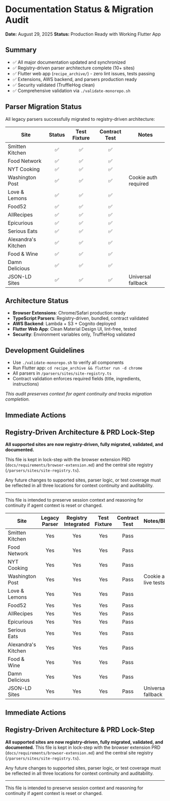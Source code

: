 # Documentation Status & Migration Audit

**Date:** August 29, 2025
**Status:** Production Ready with Working Flutter App

## Summary
- ✅ All major documentation updated and synchronized
- ✅ Registry-driven parser architecture complete (10+ sites)
- ✅ Flutter web app (`recipe_archive/`) - zero lint issues, tests passing
- ✅ Extensions, AWS backend, and parsers production ready
- ✅ Security validated (TruffleHog clean)
- ✅ Comprehensive validation via `./validate-monorepo.sh`

## Parser Migration Status

All legacy parsers successfully migrated to registry-driven architecture:

| Site               | Status | Test Fixture | Contract Test | Notes |
|--------------------|:------:|:------------:|:-------------:|-------|
| Smitten Kitchen    |   ✅   |      ✅      |      ✅       |       |
| Food Network       |   ✅   |      ✅      |      ✅       |       |
| NYT Cooking        |   ✅   |      ✅      |      ✅       |       |
| Washington Post    |   ✅   |      ✅      |      ✅       | Cookie auth required |
| Love & Lemons      |   ✅   |      ✅      |      ✅       |       |
| Food52             |   ✅   |      ✅      |      ✅       |       |
| AllRecipes         |   ✅   |      ✅      |      ✅       |       |
| Epicurious         |   ✅   |      ✅      |      ✅       |       |
| Serious Eats       |   ✅   |      ✅      |      ✅       |       |
| Alexandra's Kitchen|   ✅   |      ✅      |      ✅       |       |
| Food & Wine        |   ✅   |      ✅      |      ✅       |       |
| Damn Delicious     |   ✅   |      ✅      |      ✅       |       |
| JSON-LD Sites      |   ✅   |      ✅      |      ✅       | Universal fallback |

## Architecture Status
- **Browser Extensions**: Chrome/Safari production ready
- **TypeScript Parsers**: Registry-driven, bundled, contract validated
- **AWS Backend**: Lambda + S3 + Cognito deployed
- **Flutter Web App**: Clean Material Design UI, lint-free, tested
- **Security**: Environment variables only, TruffleHog validated

## Development Guidelines
- Use `./validate-monorepo.sh` to verify all components
- Run Flutter app: `cd recipe_archive && flutter run -d chrome`
- All parsers in `/parsers/sites/site-registry.ts`
- Contract validation enforces required fields (title, ingredients, instructions)

*This audit preserves context for agent continuity and tracks migration completion.*

## Immediate Actions

## Registry-Driven Architecture & PRD Lock-Step

**All supported sites are now registry-driven, fully migrated, validated, and documented.**

This file is kept in lock-step with the browser extension PRD (`docs/requirements/browser-extension.md`) and the central site registry (`/parsers/sites/site-registry.ts`).

Any future changes to supported sites, parser logic, or test coverage must be reflected in all three locations for context continuity and auditability.

---
This file is intended to preserve session context and reasoning for continuity if agent context is reset or changed.

| Site               | Legacy Parser | Registry Integrated | Test Fixture | Contract Test | Notes/Blockers |
|--------------------|:------------:|:------------------:|:------------:|:-------------:|----------------|
| Smitten Kitchen    |     Yes      |        Yes         |     Yes      |     Pass      |                |
| Food Network       |     Yes      |        Yes         |     Yes      |     Pass      |                |
| NYT Cooking        |     Yes      |        Yes         |     Yes      |     Pass      |                |
| Washington Post    |     Yes      |        Yes         |     Yes      |     Pass      | Cookie auth for live tests |
| Love & Lemons      |     Yes      |        Yes         |     Yes      |     Pass      |                |
| Food52             |     Yes      |        Yes         |     Yes      |     Pass      |                |
| AllRecipes         |     Yes      |        Yes         |     Yes      |     Pass      |                |
| Epicurious         |     Yes      |        Yes         |     Yes      |     Pass      |                |
| Serious Eats       |     Yes      |        Yes         |     Yes      |     Pass      |                |
| Alexandra's Kitchen|     Yes      |        Yes         |     Yes      |     Pass      |                |
| Food & Wine        |     Yes      |        Yes         |     Yes      |     Pass      |                |
| Damn Delicious     |     Yes      |        Yes         |     Yes      |     Pass      |                |
| JSON-LD Sites      |     Yes      |        Yes         |     Yes      |     Pass      | Universal fallback |

## Immediate Actions

## Registry-Driven Architecture & PRD Lock-Step

**All supported sites are now registry-driven, fully migrated, validated, and documented.**
This file is kept in lock-step with the browser extension PRD (`docs/requirements/browser-extension.md`) and the central site registry (`/parsers/sites/site-registry.ts`).

Any future changes to supported sites, parser logic, or test coverage must be reflected in all three locations for context continuity and auditability.

---
This file is intended to preserve session context and reasoning for continuity if agent context is reset or changed.
